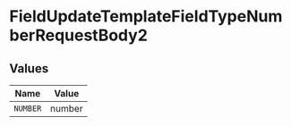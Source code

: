 # FieldUpdateTemplateFieldTypeNumberRequestBody2


## Values

| Name     | Value    |
| -------- | -------- |
| `NUMBER` | number   |